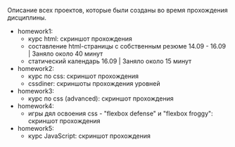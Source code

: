 Описание всех проектов, которые были созданы во время прохождения дисциплины.

- homework1:
    - курс html: скриншот прохождения
    - составление html-страницы с собственным резюме
        14.09 - 16.09 | Заняло около 40 минут
    - статический календарь
        16.09 | Заняло около 15 минут
- homework2:
    - курс по css: скриншот прохождения
    - cssdiner: скриншоты прохождения уровней
- homework3:
    - курс по css (advanced): скриншот прохождения
- homework4:
    - игры дял освоения css - "flexbox defense" и "flexbox froggy": скриншот прохождения
- homework5:
    - курс JavaScript: скриншот прохождения

